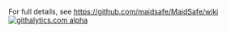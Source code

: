 For full details, see https://github.com/maidsafe/MaidSafe/wiki
[![githalytics.com alpha](https://cruel-carlota.pagodabox.com/853c95dcae6de8eb08494135737ed84e "githalytics.com")](http://githalytics.com/maidsafe/MaidSafe)
